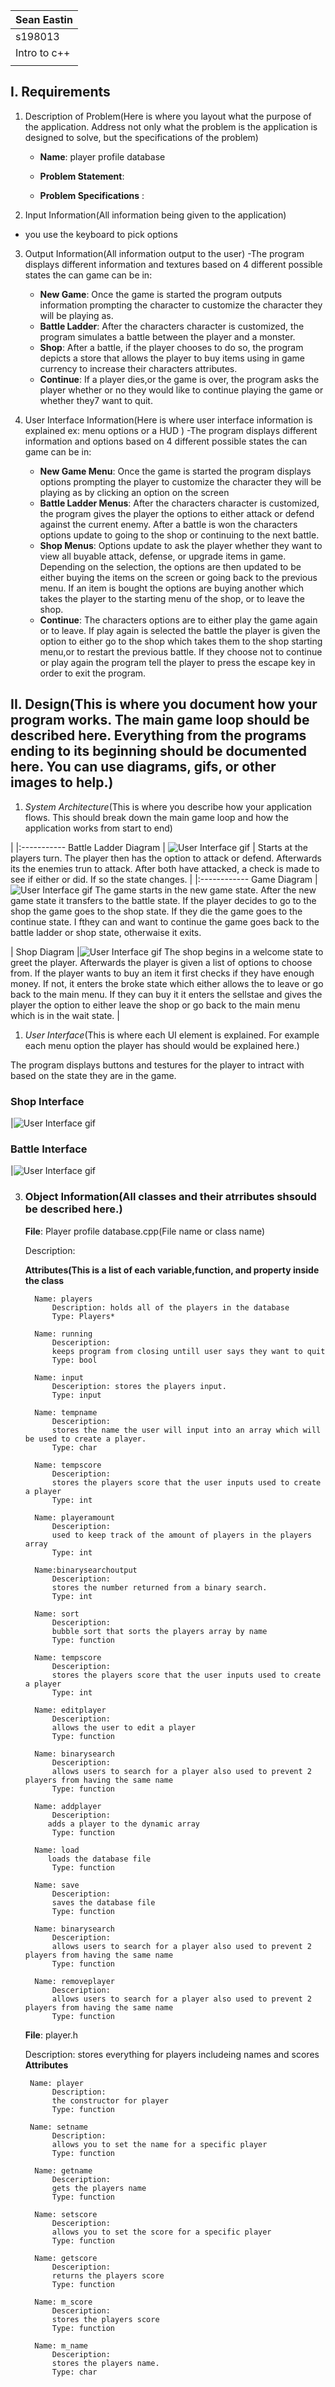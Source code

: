 | Sean Eastin|
| :---          	|
| s198013    	|
| Intro to c++|
||

## I. Requirements

1. Description of Problem(Here is where you layout what the purpose of the application. Address not only what the problem is the application is designed to solve, but the specifications of the problem)

	- **Name**: player profile database

	- **Problem Statement**: 

	- **Problem Specifications** :

2. Input Information(All information being given to the application)
- you use the keyboard to pick options

3.  Output Information(All information output to the user) 
-The program displays different information and textures based on 4 different possible states the can game can be in:
    - **New Game**: Once the game is started the program outputs information prompting the character to customize the character they will be playing as.
    - **Battle Ladder**: After the characters character is customized, the program simulates a battle between the player and a monster.
    - **Shop**: After a battle, if the player chooses to do so, the program depicts a store that allows the player to buy items using in game currency to increase their characters attributes.
    - **Continue**: If a player dies,or the game is over, the program asks the player whether or no they would like to continue playing the game or whether they7 want to quit.
   
4. User Interface Information(Here is where user interface information is explained ex: menu options or  a HUD )
	-The program displays different information and options based on 4 different possible states the can game can be in:
    - **New Game Menu**: Once the game is started the program displays options prompting the player to customize the character they will be playing as by clicking an option on the screen
    - **Battle Ladder Menus**: After the characters character is customized, the program gives the player the options to either attack or defend against the current enemy. After a battle is won the characters options update to going to the shop or continuing to the next battle.
    - **Shop Menus**: Options update to ask the player whether they want to view all buyable attack, defense, or upgrade items in game. Depending on the selection, the options are then updated to be either buying the items on the screen or going back to the previous menu. If an item is bought the options are buying another which takes the player to the starting menu of the shop, or to leave the shop.
    - **Continue**: The characters options are to either play the game again or to leave. If play again is selected the battle the player is given the option to either go to the shop which takes them to the shop starting menu,or to restart the previous battle. If they choose not to continue or play again the program tell the player to press the escape key in order to exit the program.

## II. Design(This is where you document how your program works. The main game loop should be described here. Everything from the programs ending to its beginning should be documented here. You can use diagrams, gifs, or other images to help.)

1. _System Architecture_(This is where you describe how your application flows. This should break down the main game loop and how the application works from start to end)

| 
|:-----------
Battle Ladder Diagram
| ![User Interface gif](https://i.imgur.com/IxF3B4S.jpg)
| 
Starts at the players turn. The player then has the option to attack or defend. Afterwards its the enemies trun to attack. After both have attacked, a check is made to see if either or did. If so the state changes.
|
|:------------
Game Diagram
|![User Interface gif](https://i.imgur.com/EreoNOQ.jpg)
The game starts in the new game state. After the new game state it transfers to the battle state. If the player decides to go to the shop the game goes to the shop state. If they die the game goes to the continue state. I fthey can and want to continue the game goes back to the battle ladder or shop state, otherwaise it exits.

|
Shop Diagram
|![User Interface gif](https://i.imgur.com/HCuHrJN.jpg)
The shop begins in a welcome state to greet the player. Afterwards the player is given a list of options to choose from. If the player wants to buy an item it first checks if they have enough money. If not, it enters the broke state which either allows the to leave or go back to the main menu. If they can buy it it enters the sellstae and gives the player the option to either leave the shop or go back to the main menu which is in the wait state.
|
1. _User Interface_(This is where each UI element is explained. For example each menu option the player has should would be explained here.)


The program displays buttons and testures for the player to intract with based on the state they are in the game.

### Shop Interface

|![User Interface gif](https://media.giphy.com/media/4NtPkWuzbu3LrLpt24/giphy.gif)

### Battle Interface

|![User Interface gif](https://media.giphy.com/media/1vZ6PefLQIFof0HhzZ/giphy.gif)
 

3. ### Object Information(All classes and their atrributes shsould be described here.)

   **File**: Player profile database.cpp(File name or class name)

     Description: 
     
    **Attributes(This is a list of each variable,function, and property inside the class**

         Name: players
             Description: holds all of the players in the database
             Type: Players*

         Name: running
             Desceription:
             keeps program from closing untill user says they want to quit
             Type: bool

         Name: input
             Desceription: stores the players input.
             Type: input

         Name: tempname
             Desceription:
             stores the name the user will input into an array which will be used to create a player.
             Type: char

         Name: tempscore
             Desceription:
             stores the players score that the user inputs used to create a player
             Type: int

         Name: playeramount
             Desceription:
             used to keep track of the amount of players in the players array
             Type: int

         Name:binarysearchoutput
             Desceription:
             stores the number returned from a binary search.
             Type: int

         Name: sort
             Desceription:
             bubble sort that sorts the players array by name
             Type: function

         Name: tempscore
             Desceription:
             stores the players score that the user inputs used to create a player
             Type: int

         Name: editplayer
             Desceription:
             allows the user to edit a player 
             Type: function

         Name: binarysearch
             Desceription:
             allows users to search for a player also used to prevent 2 players from having the same name
             Type: function
            
         Name: addplayer
             Desceription:
            adds a player to the dynamic array
             Type: function

         Name: load
            loads the database file
             Type: function
             
         Name: save
             Desceription:
             saves the database file
             Type: function

         Name: binarysearch
             Desceription:
             allows users to search for a player also used to prevent 2 players from having the same name
             Type: function

         Name: removeplayer
             Desceription:
             allows users to search for a player also used to prevent 2 players from having the same name
             Type: function

    **File**: player.h

     Description: stores everything for players includeing names and scores
    **Attributes**


        Name: player
             Description: 
             the constructor for player
             Type: function

        Name: setname
             Description: 
             allows you to set the name for a specific player
             Type: function

         Name: getname
             Desceription:
             gets the players name
             Type: function

         Name: setscore
             Desceription:
             allows you to set the score for a specific player
             Type: function

         Name: getscore
             Desceription:
             returns the players score
             Type: function

         Name: m_score
             Desceription:
             stores the players score
             Type: function

         Name: m_name
             Desceription:
             stores the players name.
             Type: char
 